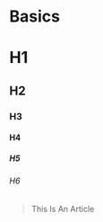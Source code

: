 # Basics

# H1
## H2
### H3
#### H4
##### H5
###### H6

> This Is An Article

<!--stackedit_data:
eyJoaXN0b3J5IjpbMTUwMzQ3MTg1M119
-->